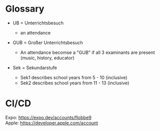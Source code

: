 # Glossary
- UB = Unterrichtsbesuch
    - an attendance

- GUB = Großer Unterrichtsbesuch
    - An attendance becomse a "GUB" if all 3 examinants are present (music, history, educator)

- Sek = Sekundarstufe
    - Sek1 describes school years from 5 - 10 (inclusive)
    - Sek2 describes school years from 11 - 13 (inclusive)

# CI/CD
Expo: https://expo.dev/accounts/flobbe9 <br>
Apple: https://developer.apple.com/account